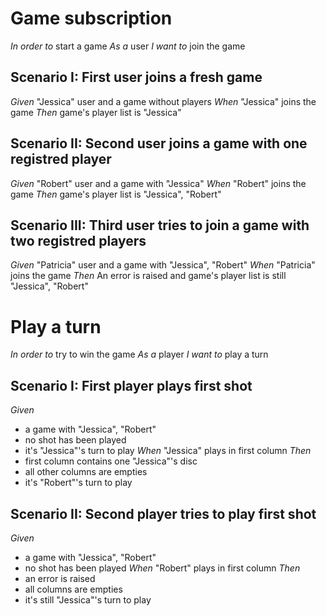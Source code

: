 # Game subscription
*In order to* start a game
*As a* user
*I want to* join the game

## Scenario I: First user joins a fresh game
*Given* "Jessica" user and a game without players
*When*  "Jessica" joins the game
*Then*  game's player list is "Jessica"

## Scenario II: Second user joins a game with one registred player
*Given* "Robert" user and a game with "Jessica"
*When*  "Robert" joins the game
*Then*  game's player list is "Jessica", "Robert"

## Scenario III: Third user tries to join a game with two registred players
*Given* "Patricia" user and a game with "Jessica", "Robert"
*When*  "Patricia" joins the game
*Then*  An error is raised and game's player list is still "Jessica", "Robert"


# Play a turn
*In order to* try to win the game
*As a* player
*I want to* play a turn

## Scenario I: First player plays first shot
*Given*
* a game with "Jessica", "Robert"
* no shot has been played
* it's "Jessica"'s turn to play
*When* "Jessica" plays in first column
*Then*
* first column contains one "Jessica"'s disc
* all other columns are empties
* it's "Robert"'s turn to play

## Scenario II: Second player tries to play first shot
*Given*
* a game with "Jessica", "Robert"
* no shot has been played
*When* "Robert" plays in first column
*Then*
* an error is raised
* all columns are empties
* it's still "Jessica"'s turn to play
